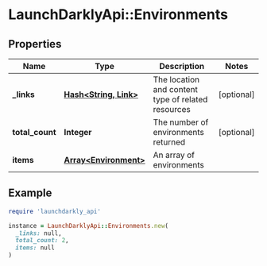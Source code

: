 # LaunchDarklyApi::Environments

## Properties

| Name | Type | Description | Notes |
| ---- | ---- | ----------- | ----- |
| **_links** | [**Hash&lt;String, Link&gt;**](Link.md) | The location and content type of related resources | [optional] |
| **total_count** | **Integer** | The number of environments returned | [optional] |
| **items** | [**Array&lt;Environment&gt;**](Environment.md) | An array of environments |  |

## Example

```ruby
require 'launchdarkly_api'

instance = LaunchDarklyApi::Environments.new(
  _links: null,
  total_count: 2,
  items: null
)
```

